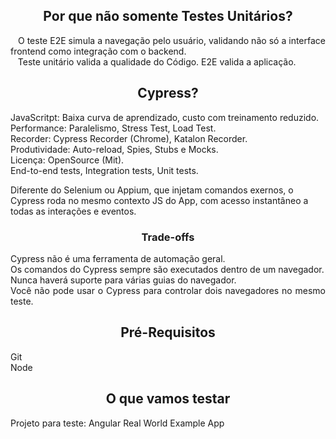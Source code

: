 <h2 align="center"> 
  Por que não somente Testes Unitários?
</h2>

<p align="justify">
  &nbsp;&nbsp;&nbsp;O teste E2E simula a navegação pelo usuário, validando não só a interface frontend como integração com o backend.<br>
  &nbsp;&nbsp;&nbsp;Teste unitário valida a qualidade do Código. E2E valida a aplicação.
</p>

<h2 align="center"> 
  Cypress?
</h2>

<p align="justify">
  JavaScritpt: Baixa curva de aprendizado, custo com treinamento reduzido.<br>
  Performance: Paralelismo, Stress Test, Load Test.<br>
  Recorder: Cypress Recorder (Chrome), Katalon Recorder.<br>
  Produtividade: Auto-reload, Spies, Stubs e Mocks.<br>
  Licença: OpenSource (Mit).<br>
  End-to-end tests, Integration tests, Unit tests.<br>

  Diferente do Selenium ou Appium, que injetam comandos exernos, o Cypress roda no mesmo contexto JS do App, com acesso instantâneo a todas as interações e eventos.<br>
</p>

<h3 align="center"> 
  Trade-offs
</h3>

<p align="justify">
Cypress não é uma ferramenta de automação geral.<br>
Os comandos do Cypress sempre são executados dentro de um navegador.<br>
Nunca haverá suporte para várias guias do navegador.<br>
Você não pode usar o Cypress para controlar dois navegadores no mesmo teste.
</p>

<h2 align="center"> 
  Pré-Requisitos
</h2>

<p>
Git<br>
Node
</p>

<h2 align="center"> 
  O que vamos testar
</h2>

<p>
Projeto para teste: Angular Real World Example App
</p>

